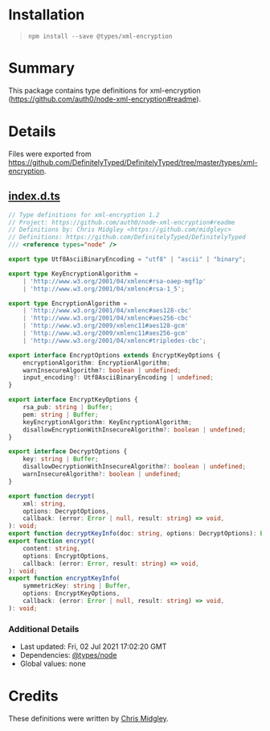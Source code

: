 # Installation
> `npm install --save @types/xml-encryption`

# Summary
This package contains type definitions for xml-encryption (https://github.com/auth0/node-xml-encryption#readme).

# Details
Files were exported from https://github.com/DefinitelyTyped/DefinitelyTyped/tree/master/types/xml-encryption.
## [index.d.ts](https://github.com/DefinitelyTyped/DefinitelyTyped/tree/master/types/xml-encryption/index.d.ts)
````ts
// Type definitions for xml-encryption 1.2
// Project: https://github.com/auth0/node-xml-encryption#readme
// Definitions by: Chris Midgley <https://github.com/midgleyc>
// Definitions: https://github.com/DefinitelyTyped/DefinitelyTyped
/// <reference types="node" />

export type Utf8AsciiBinaryEncoding = "utf8" | "ascii" | "binary";

export type KeyEncryptionAlgorithm =
    | 'http://www.w3.org/2001/04/xmlenc#rsa-oaep-mgf1p'
    | 'http://www.w3.org/2001/04/xmlenc#rsa-1_5';

export type EncryptionAlgorithm =
    | 'http://www.w3.org/2001/04/xmlenc#aes128-cbc'
    | 'http://www.w3.org/2001/04/xmlenc#aes256-cbc'
    | 'http://www.w3.org/2009/xmlenc11#aes128-gcm'
    | 'http://www.w3.org/2009/xmlenc11#aes256-gcm'
    | 'http://www.w3.org/2001/04/xmlenc#tripledes-cbc';

export interface EncryptOptions extends EncryptKeyOptions {
    encryptionAlgorithm: EncryptionAlgorithm;
    warnInsecureAlgorithm?: boolean | undefined;
    input_encoding?: Utf8AsciiBinaryEncoding | undefined;
}

export interface EncryptKeyOptions {
    rsa_pub: string | Buffer;
    pem: string | Buffer;
    keyEncryptionAlgorithm: KeyEncryptionAlgorithm;
    disallowEncryptionWithInsecureAlgorithm?: boolean | undefined;
}

export interface DecryptOptions {
    key: string | Buffer;
    disallowDecryptionWithInsecureAlgorithm?: boolean | undefined;
    warnInsecureAlgorithm?: boolean | undefined;
}

export function decrypt(
    xml: string,
    options: DecryptOptions,
    callback: (error: Error | null, result: string) => void,
): void;
export function decryptKeyInfo(doc: string, options: DecryptOptions): Buffer;
export function encrypt(
    content: string,
    options: EncryptOptions,
    callback: (error: Error, result: string) => void,
): void;
export function encryptKeyInfo(
    symmetricKey: string | Buffer,
    options: EncryptKeyOptions,
    callback: (error: Error | null, result: string) => void,
): void;

````

### Additional Details
 * Last updated: Fri, 02 Jul 2021 17:02:20 GMT
 * Dependencies: [@types/node](https://npmjs.com/package/@types/node)
 * Global values: none

# Credits
These definitions were written by [Chris Midgley](https://github.com/midgleyc).
